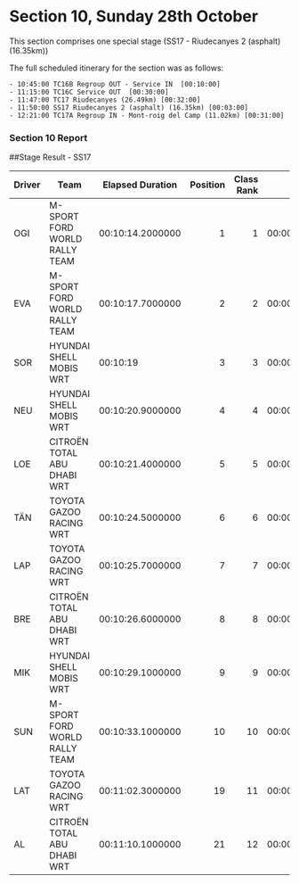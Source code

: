 # Section 10, Sunday 28th October

This section comprises one special stage (SS17 - Riudecanyes 2 (asphalt) (16.35km))

The full scheduled itinerary for the section was as follows:

	- 10:45:00 TC16B Regroup OUT - Service IN  [00:10:00]
	- 11:15:00 TC16C Service OUT  [00:30:00]
	- 11:47:00 TC17 Riudecanyes (26.49km) [00:32:00]
	- 11:50:00 SS17 Riudecanyes 2 (asphalt) (16.35km) [00:03:00]
	- 12:21:00 TC17A Regroup IN - Mont-roig del Camp (11.02km) [00:31:00]

### Section 10 Report


##Stage Result - SS17



|Driver|            Team             |Elapsed Duration|Position|Class Rank|   diffFirst    |    diffPrev    |
|------|-----------------------------|----------------|-------:|---------:|----------------|----------------|
|OGI   |M-SPORT FORD WORLD RALLY TEAM|00:10:14.2000000|       1|         1|00:00:00        |00:00:00        |
|EVA   |M-SPORT FORD WORLD RALLY TEAM|00:10:17.7000000|       2|         2|00:00:03.5000000|00:00:03.5000000|
|SOR   |HYUNDAI SHELL MOBIS WRT      |00:10:19        |       3|         3|00:00:04.8000000|00:00:01.3000000|
|NEU   |HYUNDAI SHELL MOBIS WRT      |00:10:20.9000000|       4|         4|00:00:06.7000000|00:00:01.9000000|
|LOE   |CITROËN  TOTAL ABU DHABI WRT |00:10:21.4000000|       5|         5|00:00:07.2000000|00:00:00.5000000|
|TÄN   |TOYOTA GAZOO RACING WRT      |00:10:24.5000000|       6|         6|00:00:10.3000000|00:00:03.1000000|
|LAP   |TOYOTA GAZOO RACING WRT      |00:10:25.7000000|       7|         7|00:00:11.5000000|00:00:01.2000000|
|BRE   |CITROËN TOTAL ABU DHABI  WRT |00:10:26.6000000|       8|         8|00:00:12.4000000|00:00:00.9000000|
|MIK   |HYUNDAI SHELL MOBIS WRT      |00:10:29.1000000|       9|         9|00:00:14.9000000|00:00:02.5000000|
|SUN   |M-SPORT FORD WORLD RALLY TEAM|00:10:33.1000000|      10|        10|00:00:18.9000000|00:00:04        |
|LAT   |TOYOTA GAZOO RACING WRT      |00:11:02.3000000|      19|        11|00:00:48.1000000|00:00:09.7000000|
|AL    |CITROËN TOTAL ABU DHABI  WRT |00:11:10.1000000|      21|        12|00:00:55.9000000|00:00:07.8000000|



